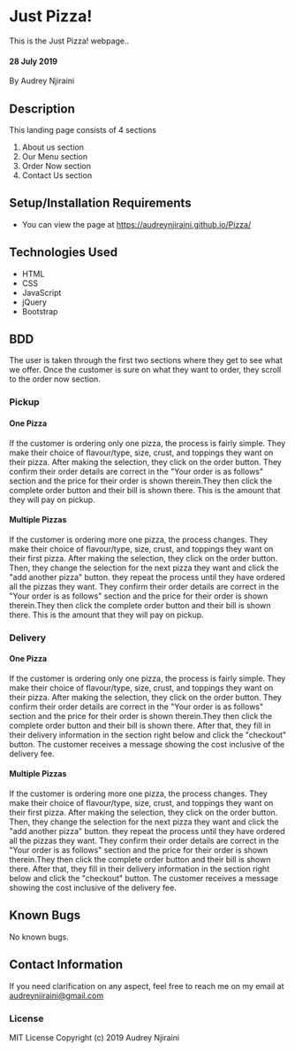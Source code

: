 # Just Pizza!
This is the Just Pizza! webpage..

#### 28 July 2019
By Audrey Njiraini

## Description
This landing page consists of 4 sections
<ol>
    <li>About us section</li>
    <li>Our Menu section</li>
    <li>Order Now section</li>
    <li>Contact Us section</li>
</ol>

## Setup/Installation Requirements
* You can view the page at https://audreynjiraini.github.io/Pizza/

## Technologies Used
<ul>
    <li>HTML</li>
    <li>CSS</li>
    <li>JavaScript</li>
    <li>jQuery</li>
    <li>Bootstrap</li>
</ul>

## BDD
The user is taken through the first two sections where they get to see what we offer. Once the customer is sure on what they want to order, they scroll to the order now section. 
### Pickup

#### One Pizza
If the customer is ordering only one pizza, the process is fairly simple. They make their choice of flavour/type, size, crust, and toppings they want on their pizza. After making the selection, they click on the order button. They confirm their order details are correct in the "Your order is as follows" section and the price for their order is shown therein.They then click the complete order button and their bill is shown there. This is the amount that they will pay on pickup. 

#### Multiple Pizzas
If the customer is ordering more one pizza, the process changes. They make their choice of flavour/type, size, crust, and toppings they want on their first pizza. After making the selection, they click on the order button. Then, they change the selection for the next pizza they want and click the "add another pizza" button. they repeat the process until they have ordered all the pizzas they want. They confirm their order details are correct in the "Your order is as follows" section and the price for their order is shown therein.They then click the complete order button and their bill is shown there. This is the amount that they will pay on pickup.

### Delivery

#### One Pizza
If the customer is ordering only one pizza, the process is fairly simple. They make their choice of flavour/type, size, crust, and toppings they want on their pizza. After making the selection, they click on the order button. They confirm their order details are correct in the "Your order is as follows" section and the price for their order is shown therein.They then click the complete order button and their bill is shown there. After that, they fill in their delivery information in the section right below and click the "checkout" button. The customer receives a message showing the cost inclusive of the delivery fee.

#### Multiple Pizzas
If the customer is ordering more one pizza, the process changes. They make their choice of flavour/type, size, crust, and toppings they want on their first pizza. After making the selection, they click on the order button. Then, they change the selection for the next pizza they want and click the "add another pizza" button. they repeat the process until they have ordered all the pizzas they want. They confirm their order details are correct in the "Your order is as follows" section and the price for their order is shown therein.They then click the complete order button and their bill is shown there. After that, they fill in their delivery information in the section right below and click the "checkout" button. The customer receives a message showing the cost inclusive of the delivery fee.

## Known Bugs
No known bugs.

## Contact Information
If you need clarification on any aspect, feel free to reach me on my email at audreynjiraini@gmail.com
### License
MIT License
Copyright (c) 2019 Audrey Njiraini